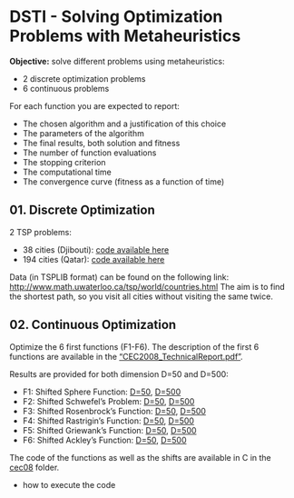 # DSTI - Solving Optimization Problems with Metaheuristics

**Objective:** solve different problems using metaheuristics:
- 2 discrete optimization problems
- 6 continuous problems

For each function you are expected to report:
- The chosen algorithm and a justification of this choice
- The parameters of the algorithm
- The final results, both solution and fitness
- The number of function evaluations
- The stopping criterion
- The computational time
- The convergence curve (fitness as a function of time)

## 01. Discrete Optimization

2 TSP problems:
- 38 cities (Djibouti): [code available here](https://github.com/lisakoppe/DSTI-Metaheuristics_Optimization/blob/master/01-TSP_Djibouti/TSP_Djibouti.py)
- 194 cities (Qatar): [code available here](https://github.com/lisakoppe/DSTI-Metaheuristics_Optimization/blob/master/02-TSP_Qatar/TSP_Qatar.py)

Data (in TSPLIB format) can be found on the following link:
http://www.math.uwaterloo.ca/tsp/world/countries.html
The aim is to find the shortest path, so you visit all cities without visiting the same twice.

## 02. Continuous Optimization

Optimize the 6 first functions (F1-F6).
The description of the first 6 functions are available in the [“CEC2008_TechnicalReport.pdf”](https://github.com/lisakoppe/DSTI-Metaheuristics_Optimization/blob/master/Resources/CEC2008_TechnicalReport.pdf).

Results are provided for both dimension D=50 and D=500:
- F1: Shifted Sphere Function: [D=50](https://github.com/lisakoppe/DSTI-Metaheuristics_Optimization/blob/master/03-Shifted_Sphere_Function/Shifted_Sphere_dim50.py), [D=500](https://github.com/lisakoppe/DSTI-Metaheuristics_Optimization/blob/master/03-Shifted_Sphere_Function/Shifted_Sphere_dim500.py)
- F2: Shifted Schwefel’s Problem: [D=50](https://github.com/lisakoppe/DSTI-Metaheuristics_Optimization/blob/master/04-Shifted_Schwefels_Problem/Shifted_Schwefel_dim50.py), [D=500](https://github.com/lisakoppe/DSTI-Metaheuristics_Optimization/blob/master/04-Shifted_Schwefels_Problem/Shifted_Schwefel_dim500.py)
- F3: Shifted Rosenbrock’s Function: [D=50](https://github.com/lisakoppe/DSTI-Metaheuristics_Optimization/blob/master/05-Shifted_Rosenbrocks_Function/Shifted_Rosenbrock_dim50.py), [D=500](https://github.com/lisakoppe/DSTI-Metaheuristics_Optimization/blob/master/05-Shifted_Rosenbrocks_Function/Shifted_Rosenbrock_dim500.py)
- F4: Shifted Rastrigin’s Function: [D=50](https://github.com/lisakoppe/DSTI-Metaheuristics_Optimization/blob/master/06-Shifted_Rastrigins_Function/Shifted_Rastrigin_dim50.py), [D=500](https://github.com/lisakoppe/DSTI-Metaheuristics_Optimization/blob/master/06-Shifted_Rastrigins_Function/Shifted_Rastrigin_dim500.py)
- F5: Shifted Griewank’s Function: [D=50](https://github.com/lisakoppe/DSTI-Metaheuristics_Optimization/blob/master/07-Shifted_Griewanks_Function/Shifted_Griewank_dim50.py), [D=500](https://github.com/lisakoppe/DSTI-Metaheuristics_Optimization/blob/master/07-Shifted_Griewanks_Function/Shifted_Griewank_dim500.py)
- F6: Shifted Ackley’s Function: [D=50](https://github.com/lisakoppe/DSTI-Metaheuristics_Optimization/blob/master/08-Shifted_Ackleys_Function/Shifted_Ackley_dim50.py), [D=500](https://github.com/lisakoppe/DSTI-Metaheuristics_Optimization/blob/master/08-Shifted_Ackleys_Function/Shifted_Ackley_dim500.py)

The code of the functions as well as the shifts are available in C in the [cec08](https://github.com/lisakoppe/DSTI-Metaheuristics_Optimization/tree/master/Resources/cec08) folder.


+ how to execute the code
